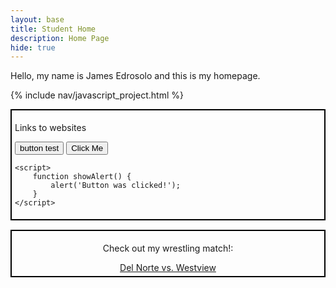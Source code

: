 ```yaml
---
layout: base
title: Student Home 
description: Home Page
hide: true
---
```

Hello, my name is James Edrosolo and this is my homepage. 

{% include nav/javascript_project.html %}

<div style="border: 2px solid black; padding: 5px; margin-bottom: 15px;">
<p> Links to websites </p>
   <div class="text-center">
<button>button test</button>
<html lang="en">
<head>
    <meta charset="UTF-8">
    <meta name="viewport" content="width=device-width, initial-scale=1.0">
    <title>Button Alert</title>
</head>
<body>
    <button onclick="showAlert()">Click Me</button>

    <script>
        function showAlert() {
            alert('Button was clicked!');
        }
    </script>
</body>
</html>
</div>
</div>
   
<div style="border: 2px solid black; padding: 5px; margin-bottom: 15px;">
<p> <div style="text-align: center;"> 

<html lang="en">
<head>
  <meta charset="UTF-8">
  <meta name="viewport" content="width=device-width, initial-scale=1.0">
  <title>Link to Video</title>
</head>
<body>
  <p>Check out my wrestling match!:</p>
  <a href="https://drive.google.com/file/d/1ywTt0PokJsMcywNl7y2z8fRIKq7qxmja/view?usp=sharing" target="_blank">Del Norte vs. Westview</a>
</body>
  






